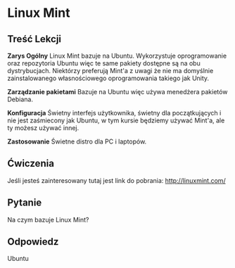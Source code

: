 # Linux Mint

## Treść Lekcji

<b>Zarys Ogólny</b>
Linux Mint bazuje na Ubuntu. Wykorzystuje oprogramowanie oraz repozytoria Ubuntu więc te same pakiety dostępne są na obu dystrybucjach. Niektórzy preferują Mint'a z uwagi że nie ma domyślnie zainstalowanego własnościowego oprogramowania takiego jak Unity.

<b>Zarządzanie pakietami</b>
Bazuje na Ubuntu więc używa menedżera pakietów Debiana.

<b>Konfiguracja</b>
Świetny interfejs użytkownika, świetny dla początkujących i nie jest zaśmiecony jak Ubuntu, w tym kursie będziemy używać Mint'a, ale ty możesz używać innej. 

<b>Zastosowanie</b>
Świetne distro dla PC i laptopów.

## Ćwiczenia

Jeśli jesteś zainteresowany tutaj jest link do pobrania: <a href='http://linuxmint.com/'>http://linuxmint.com/</a>

## Pytanie

Na czym bazuje Linux Mint?

## Odpowiedz

Ubuntu
